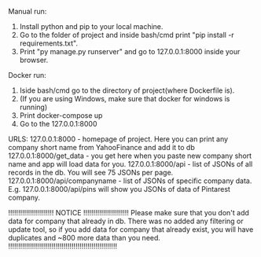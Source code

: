 Manual run:
1. Install python and pip to your local machine.
2. Go to the folder of project and inside bash/cmd print "pip install -r requirements.txt".
3. Print "py manage.py runserver" and go to 127.0.0.1:8000 inside your browser.

Docker run:
1. Iside bash/cmd go to the directory of project(where Dockerfile is).
2. (If you are using Windows, make sure that docker for windows is running)
3. Print docker-compose up
4. Go to the 127.0.0.1:8000

URLS:
127.0.0.1:8000 - homepage of project. Here you can print any company short name from YahooFinance and add it to db
127.0.0.1:8000/get_data - you get here when you paste new company short name and app will load data for you.
127.0.0.1:8000/api - list of JSONs of all records in the db. You will see 75 JSONs per page.
127.0.0.1:8000/api/companyname - list of JSONs of specific company data. E.g. 127.0.0.1:8000/api/pins will show you JSONs of data of Pintarest company.

!!!!!!!!!!!!!!!!!!!!!!! NOTICE !!!!!!!!!!!!!!!!!!!!!!!
Please make sure that you don't add data for company that already in db. 
There was no added any filtering or update tool, so if you add data for company that already exist, you will have duplicates and ~800 more data than you need.
!!!!!!!!!!!!!!!!!!!!!!!!!!!!!!!!!!!!!!!!!!!!!!!!!!!!!!!
